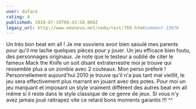 ```yaml
---
user: daface
rating: 4
published: 2010-07-19T06:43:50.000Z
legacy_url: http://www.emunova.net/veda/test/769.htm#comment-13876
---
```

Un très bon beat em all !
Je me souviens avoir bien saoulé mes parents pour qu'il me lache quelques pièces pour y jouer.
Un jeu efficace bien foutu, des personnages originaux.
Je note que le testeur a oublié de citer le fameux Mack the Knife un soit disant extraterrestre moi je trouve qui ressemble plus a un zombie avec 2 couteaux. Mon perso préferé !
Personnellement aujourd'hui 2010 je trouve qu'il n'a pas tant mal vieillit, le jeu sera effectivement plus marrant en jouant avec des potes.
Pour moi un jeu marquant et imposant un style vraiment différent des autres beat em all même si il reste dans le style classique de ce genre de jeux.
Si vous n'y avez jamais joué rattrapez vite ce retard bons moments garantis !!! ^^